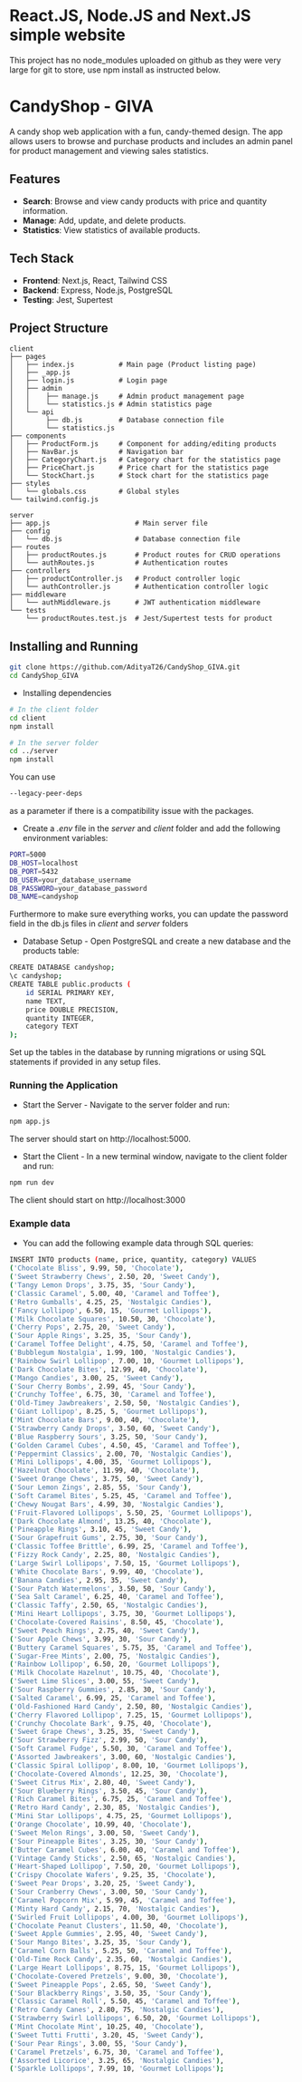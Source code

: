 
# React.JS, Node.JS and Next.JS simple website

This project has no node_modules uploaded on github as they were very large for git to store, use npm install as instructed below.


# CandyShop - GIVA

A candy shop web application with a fun, candy-themed design. The app allows users to browse and purchase products and includes an admin panel for product management and viewing sales statistics.


## Features

- **Search**: Browse and view candy products with price and quantity information.
- **Manage**: Add, update, and delete products.
- **Statistics**: View statistics of available products.

## Tech Stack

- **Frontend**: Next.js, React, Tailwind CSS
- **Backend**: Express, Node.js, PostgreSQL
- **Testing**: Jest, Supertest

## Project Structure

```plaintext
client
├── pages
│   ├── index.js           # Main page (Product listing page)
│   ├── _app.js            
│   ├── login.js           # Login page
│   ├── admin
│   │    ├── manage.js     # Admin product management page
│   │    └── statistics.js # Admin statistics page
│   └── api
│        ├── db.js         # Database connection file
│        └── statistics.js 
├── components
│   ├── ProductForm.js     # Component for adding/editing products
│   ├── NavBar.js          # Navigation bar
│   ├── CategoryChart.js   # Category chart for the statistics page
│   ├── PriceChart.js      # Price chart for the statistics page
│   └── StockChart.js      # Stock chart for the statistics page
├── styles
│   └── globals.css        # Global styles
└── tailwind.config.js

server
├── app.js                     # Main server file
├── config
│   └── db.js                  # Database connection file
├── routes
│   ├── productRoutes.js       # Product routes for CRUD operations
│   └── authRoutes.js          # Authentication routes
├── controllers
│   ├── productController.js   # Product controller logic
│   └── authController.js      # Authentication controller logic
├── middleware
│   └── authMiddleware.js      # JWT authentication middleware
└── tests
    └── productRoutes.test.js  # Jest/Supertest tests for product 
```

## Installing and Running

```bash
git clone https://github.com/AdityaT26/CandyShop_GIVA.git
cd CandyShop_GIVA
```

* Installing dependencies

```bash
# In the client folder
cd client
npm install

# In the server folder
cd ../server
npm install
```

You can use
```bash
--legacy-peer-deps
```
as a parameter if there is a compatibility issue with the packages.

* Create a *.env* file in the *server* and *client* folder and add the following environment variables:

```bash
PORT=5000
DB_HOST=localhost
DB_PORT=5432
DB_USER=your_database_username
DB_PASSWORD=your_database_password
DB_NAME=candyshop
```
Furthermore to make sure everything works, you can update the password field in the db.js files in *client* and *server* folders

* Database Setup - Open PostgreSQL and create a new database and the products table:

```bash
CREATE DATABASE candyshop;
\c candyshop;
CREATE TABLE public.products (
    id SERIAL PRIMARY KEY,
    name TEXT,
    price DOUBLE PRECISION,
    quantity INTEGER,
    category TEXT
);
```
Set up the tables in the database by running migrations or using SQL statements if provided in any setup files.


### Running the Application
* Start the Server - Navigate to the server folder and run:

```bash
npm app.js
```
The server should start on http://localhost:5000.

* Start the Client - In a new terminal window, navigate to the client folder and run:
```bash
npm run dev
```

The client should start on http://localhost:3000

### Example data
* You can add the following example data through SQL queries:
```bash
INSERT INTO products (name, price, quantity, category) VALUES
('Chocolate Bliss', 9.99, 50, 'Chocolate'),
('Sweet Strawberry Chews', 2.50, 20, 'Sweet Candy'),
('Tangy Lemon Drops', 3.75, 35, 'Sour Candy'),
('Classic Caramel', 5.00, 40, 'Caramel and Toffee'),
('Retro Gumballs', 4.25, 25, 'Nostalgic Candies'),
('Fancy Lollipop', 6.50, 15, 'Gourmet Lollipops'),
('Milk Chocolate Squares', 10.50, 30, 'Chocolate'),
('Cherry Pops', 2.75, 20, 'Sweet Candy'),
('Sour Apple Rings', 3.25, 35, 'Sour Candy'),
('Caramel Toffee Delight', 4.75, 50, 'Caramel and Toffee'),
('Bubblegum Nostalgia', 1.99, 100, 'Nostalgic Candies'),
('Rainbow Swirl Lollipop', 7.00, 10, 'Gourmet Lollipops'),
('Dark Chocolate Bites', 12.99, 40, 'Chocolate'),
('Mango Candies', 3.00, 25, 'Sweet Candy'),
('Sour Cherry Bombs', 2.99, 45, 'Sour Candy'),
('Crunchy Toffee', 6.75, 30, 'Caramel and Toffee'),
('Old-Timey Jawbreakers', 2.50, 50, 'Nostalgic Candies'),
('Giant Lollipop', 8.25, 5, 'Gourmet Lollipops'),
('Mint Chocolate Bars', 9.00, 40, 'Chocolate'),
('Strawberry Candy Drops', 3.50, 60, 'Sweet Candy'),
('Blue Raspberry Sours', 3.25, 50, 'Sour Candy'),
('Golden Caramel Cubes', 4.50, 45, 'Caramel and Toffee'),
('Peppermint Classics', 2.00, 70, 'Nostalgic Candies'),
('Mini Lollipops', 4.00, 35, 'Gourmet Lollipops'),
('Hazelnut Chocolate', 11.99, 40, 'Chocolate'),
('Sweet Orange Chews', 3.75, 50, 'Sweet Candy'),
('Sour Lemon Zings', 2.85, 55, 'Sour Candy'),
('Soft Caramel Bites', 5.25, 45, 'Caramel and Toffee'),
('Chewy Nougat Bars', 4.99, 30, 'Nostalgic Candies'),
('Fruit-Flavored Lollipops', 5.50, 25, 'Gourmet Lollipops'),
('Dark Chocolate Almond', 13.25, 40, 'Chocolate'),
('Pineapple Rings', 3.10, 45, 'Sweet Candy'),
('Sour Grapefruit Gums', 2.75, 30, 'Sour Candy'),
('Classic Toffee Brittle', 6.99, 25, 'Caramel and Toffee'),
('Fizzy Rock Candy', 2.25, 80, 'Nostalgic Candies'),
('Large Swirl Lollipops', 7.50, 15, 'Gourmet Lollipops'),
('White Chocolate Bars', 9.99, 40, 'Chocolate'),
('Banana Candies', 2.95, 35, 'Sweet Candy'),
('Sour Patch Watermelons', 3.50, 50, 'Sour Candy'),
('Sea Salt Caramel', 6.25, 40, 'Caramel and Toffee'),
('Classic Taffy', 2.50, 65, 'Nostalgic Candies'),
('Mini Heart Lollipops', 3.75, 30, 'Gourmet Lollipops'),
('Chocolate-Covered Raisins', 8.50, 45, 'Chocolate'),
('Sweet Peach Rings', 2.75, 40, 'Sweet Candy'),
('Sour Apple Chews', 3.99, 30, 'Sour Candy'),
('Buttery Caramel Squares', 5.75, 35, 'Caramel and Toffee'),
('Sugar-Free Mints', 2.00, 75, 'Nostalgic Candies'),
('Rainbow Lollipop', 6.50, 20, 'Gourmet Lollipops'),
('Milk Chocolate Hazelnut', 10.75, 40, 'Chocolate'),
('Sweet Lime Slices', 3.00, 55, 'Sweet Candy'),
('Sour Raspberry Gummies', 2.85, 30, 'Sour Candy'),
('Salted Caramel', 6.99, 25, 'Caramel and Toffee'),
('Old-Fashioned Hard Candy', 2.50, 80, 'Nostalgic Candies'),
('Cherry Flavored Lollipop', 7.25, 15, 'Gourmet Lollipops'),
('Crunchy Chocolate Bark', 9.75, 40, 'Chocolate'),
('Sweet Grape Chews', 3.25, 35, 'Sweet Candy'),
('Sour Strawberry Fizz', 2.99, 50, 'Sour Candy'),
('Soft Caramel Fudge', 5.50, 30, 'Caramel and Toffee'),
('Assorted Jawbreakers', 3.00, 60, 'Nostalgic Candies'),
('Classic Spiral Lollipop', 8.00, 10, 'Gourmet Lollipops'),
('Chocolate-Covered Almonds', 12.25, 30, 'Chocolate'),
('Sweet Citrus Mix', 2.80, 40, 'Sweet Candy'),
('Sour Blueberry Rings', 3.50, 45, 'Sour Candy'),
('Rich Caramel Bites', 6.75, 25, 'Caramel and Toffee'),
('Retro Hard Candy', 2.30, 85, 'Nostalgic Candies'),
('Mini Star Lollipops', 4.75, 25, 'Gourmet Lollipops'),
('Orange Chocolate', 10.99, 40, 'Chocolate'),
('Sweet Melon Rings', 3.00, 50, 'Sweet Candy'),
('Sour Pineapple Bites', 3.25, 30, 'Sour Candy'),
('Butter Caramel Cubes', 6.00, 40, 'Caramel and Toffee'),
('Vintage Candy Sticks', 2.50, 65, 'Nostalgic Candies'),
('Heart-Shaped Lollipop', 7.50, 20, 'Gourmet Lollipops'),
('Crispy Chocolate Wafers', 9.25, 35, 'Chocolate'),
('Sweet Pear Drops', 3.20, 25, 'Sweet Candy'),
('Sour Cranberry Chews', 3.00, 50, 'Sour Candy'),
('Caramel Popcorn Mix', 5.99, 45, 'Caramel and Toffee'),
('Minty Hard Candy', 2.15, 70, 'Nostalgic Candies'),
('Swirled Fruit Lollipops', 4.00, 30, 'Gourmet Lollipops'),
('Chocolate Peanut Clusters', 11.50, 40, 'Chocolate'),
('Sweet Apple Gummies', 2.95, 40, 'Sweet Candy'),
('Sour Mango Bites', 3.25, 35, 'Sour Candy'),
('Caramel Corn Balls', 5.25, 50, 'Caramel and Toffee'),
('Old-Time Rock Candy', 2.35, 60, 'Nostalgic Candies'),
('Large Heart Lollipops', 8.75, 15, 'Gourmet Lollipops'),
('Chocolate-Covered Pretzels', 9.00, 30, 'Chocolate'),
('Sweet Pineapple Pops', 2.65, 50, 'Sweet Candy'),
('Sour Blackberry Rings', 3.50, 35, 'Sour Candy'),
('Classic Caramel Roll', 5.50, 45, 'Caramel and Toffee'),
('Retro Candy Canes', 2.80, 75, 'Nostalgic Candies'),
('Strawberry Swirl Lollipops', 6.50, 20, 'Gourmet Lollipops'),
('Mint Chocolate Mint', 10.25, 40, 'Chocolate'),
('Sweet Tutti Frutti', 3.20, 45, 'Sweet Candy'),
('Sour Pear Rings', 3.00, 55, 'Sour Candy'),
('Caramel Pretzels', 6.75, 30, 'Caramel and Toffee'),
('Assorted Licorice', 3.25, 65, 'Nostalgic Candies'),
('Sparkle Lollipops', 7.99, 10, 'Gourmet Lollipops');
```
